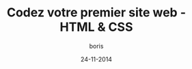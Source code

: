 ---
layout: video
title: "Codez votre premier site web - HTML & CSS"
author: boris
date: 24-11-2014
youtube_slug: "SXBX5UFHW64"
labels:
  - workshop
pushed: true
thumbnail: 2014-11-24-rocket-landing.jpg
description: "Et si vous profitiez de votre weekend pour coder votre première page web ? On a décidé de vous offrir la bonne vidéo pour sauter le pas. En moins de 2 heures vous aurez attaqué HTML, CSS et Bootstrap."
---